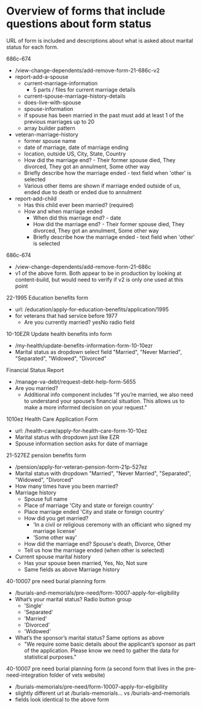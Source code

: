 # Overview of forms that include questions about form status

URL of form is included and descriptions about what is asked about marital status for each form.

686c-674 
- /view-change-dependents/add-remove-form-21-686c-v2
- report-add-a-spouse
	- current-marriage-information
		- 5 parts / files for current marriage details
	- current-spouse-marriage-history-details
	- does-live-with-spouse
	- spouse-information
	- if spouse has been married in the past must add at least 1 of the previous marriages up to 20
	- array builder pattern
- veteran-marriage-history
	- former spouse name
	- date of marriage, date of marriage ending
	- location, outside US, City, State, Country
	- How did the marriage end? - Their former spouse died, They divorced, They got an annulment, Some other way
	- Briefly describe how the marriage ended - text field when 'other' is selected
	- Various other items are shown if marriage ended outside of us, ended due to death or ended due to annulment
- report-add-child
	- Has this child ever been married? (required)
	- How and when marriage ended
		- When did this marriage end? - date
		- How did the marriage end? - Their former spouse died, They divorced, They got an annulment, Some other way
		- Briefly describe how the marriage ended - text field when 'other' is selected

686c-674 
- /view-change-dependents/add-remove-form-21-686c
- v1 of the above form. Both appear to be in production by looking at content-build, but would need to verify if v2 is only one used at this point

22-1995 Education benefits form 
- url: /education/apply-for-education-benefits/application/1995
- for veterans that had service before 1977
	- Are you currently married? yesNo radio field

10-10EZR Update health benefits info form 
- /my-health/update-benefits-information-form-10-10ezr
- Marital status as dropdown select field
	"Married",
	"Never Married",
	"Separated",
	"Widowed",
	"Divorced"

Financial Status Report 
- /manage-va-debt/request-debt-help-form-5655
- Are you married?
	- Additional info component includes "If you’re married, we also need to understand your spouse’s financial situation. This allows us to make a more informed decision on your request."

1010ez Health Care Application Form 
- url: /health-care/apply-for-health-care-form-10-10ez
- Marital status with dropdown just like EZR
- Spouse information section asks for date of marriage

21-527EZ pension benefits form
- /pension/apply-for-veteran-pension-form-21p-527ez
- Marital status with dropdown
	"Married",
	"Never Married",
	"Separated",
	"Widowed",
	"Divorced"
- How many times have you been married?
- Marriage history
	- Spouse full name
	- Place of marriage 'City and state or foreign country'
	- Place marriage ended  'City and state or foreign country'
	- How did you get married?
		- 'In a civil or religious ceremony with an officiant who signed my marriage license'
		- 'Some other way'
	- How did the marriage end? Spouse's death, Divorce, Other
	- Tell us how the marriage ended (when other is selected)
- Current spouse marital history
	- Has your spouse been married, Yes, No, Not sure
	- Same fields as above Marriage history

40-10007 pre need burial planning form
- /burials-and-memorials/pre-need/form-10007-apply-for-eligibility
- What’s your marital status? Radio button group
	- 'Single'
	- 'Separated'
	- 'Married'
	- 'Divorced'
	- 'Widowed'
- What’s the sponsor’s marital status? Same options as above
	- "We require some basic details about the applicant’s sponsor as part of the application. Please know we need to gather the data for statistical purposes."

40-10007 pre need burial planning form (a second form that lives in the pre-need-integration folder of vets website)
- /burials-memorials/pre-need/form-10007-apply-for-eligibility
- slightly different url at /burials-memorials... vs /burials-and-memorials
- fields look identical to the above form
